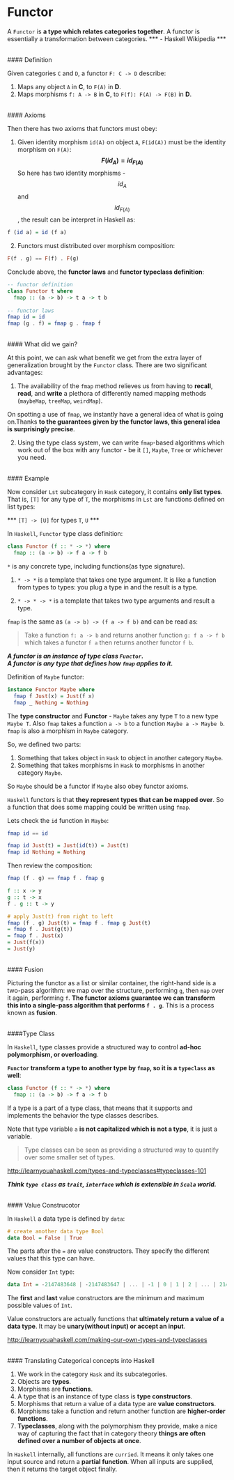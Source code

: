 # Functor

A `Functor` is **a type which relates categories together**. A functor is essentially a transformation between categories. *** - Haskell Wikipedia ***

<br/>
#### Definition

Given categories `C` and `D`, a functor `F: C -> D` describe:

1. Maps any object `A` in **C**, to `F(A)` in **D**.
2. Maps morphisms `f: A -> B` in **C**, to `F(f): F(A) -> F(B)` in **D**.

<br/>
#### Axioms

Then there has two axioms that functors must obey:

1. Given identity morphism `id(A)` on object `A`, `F(id(A))` must be the identity morphism on `F(A)`: **$$F(id_{A})=id_{{F(A)}}$$**
  So here has two identity morphisms - $$id_{A}$$ and $$id_{F(A)}$$, the result can be interpret in Haskell as:
  
  ```haskell
  f (id a) = id (f a)
  ```

2. Functors must distributed over morphism composition:

  ```haskell
  F(f . g) == F(f) . F(g)
  ```

Conclude above, the **functor laws** and **functor typeclass definition**:

```haskell
-- functor definition
class Functor t where
  fmap :: (a -> b) -> t a -> t b
  
-- functor laws
fmap id = id
fmap (g . f) = fmap g . fmap f
```

<br>
#### What did we gain?

At this point, we can ask what benefit we get from the extra layer of generalization brought by the `Functor` class. There are two significant advantages:

1. The availability of the `fmap` method relieves us from having to **recall**, **read**, and **write** a plethora of differently named mapping methods (`maybeMap`, `treeMap`, `weirdMap`). 

  On spotting a use of `fmap`, we instantly have a general idea of what is going on.Thanks **to the guarantees given by the functor laws, this general idea is surprisingly precise**. 

2. Using the type class system, we can write `fmap`-based algorithms which work out of the box with any functor - be it `[]`, `Maybe`, `Tree` or whichever you need.

<br/>
#### Example

Now consider `Lst` subcategory in `Hask` category, it contains **only list types**. That is, `[T]` for any type of `T`, the morphisms in `Lst` are functions defined on list types:

*** `[T] -> [U]` for types `T`, `U` ***

In `Haskell`, `Functor` type class definition:

```haskell
class Functor (f :: * -> *) where
  fmap :: (a -> b) -> f a -> f b
```


`*` is any concrete type, including functions(as type signature). 

1. `* -> *` is a template that takes one type argument. It is like a function from types to types: you plug a type in and the result is a type.

2. `* -> * -> *` is a template that takes two type arguments and result a type.

`fmap` is the same as `(a -> b) -> (f a -> f b)` and can be read as: 

> Take a function `f: a -> b` and returns another function `g: f a -> f b` which takes a functor `f a` then returns another functor `f b`. 

***A functor is an instance of type class `Functor`.   
A functor is any type that defines how `fmap` applies to it.***

Definition of `Maybe` functor:

```haskell
instance Functor Maybe where
  fmap f Just(x) = Just(f x)
  fmap _ Nothing = Nothing
```

The **type constructor** and **Functor** - `Maybe` takes any type `T` to a new type `Maybe T`. Also `fmap` takes a function `a -> b` to a function `Maybe a -> Maybe b`. `fmap` is also a morphism in `Maybe` category. 

So, we defined two parts:

1. Something that takes object in `Hask` to object in another category `Maybe`.
2. Something that takes morphisms in `Hask` to morphisms in another category `Maybe`.

So `Maybe` should be a functor if `Maybe` also obey functor axioms.

`Haskell` functors is that **they represent types that can be mapped over**. So a function that does some mapping could be written using `fmap`.

Lets check the `id` function in `Maybe`:

```haskell
fmap id == id

fmap id Just(t) = Just(id(t)) = Just(t)
fmap id Nothing = Nothing
```

Then review the composition:

```haskell
fmap (f . g) == fmap f . fmap g

f :: x -> y
g :: t -> x
f . g :: t -> y 

# apply Just(t) from right to left
fmap (f . g) Just(t) = fmap f . fmap g Just(t)
= fmap f . Just(g(t))
= fmap f . Just(x)
= Just(f(x))
= Just(y)
```

<br/>
#### Fusion

Picturing the functor as a list or similar container, the right-hand side is a two-pass algorithm: we map over the structure, performing `g`, then `map` over it again, performing `f`. **The functor axioms guarantee we can transform this into a single-pass algorithm that performs `f . g`**. This is a process known as **fusion**.

<br>
####Type Class

In `Haskell`, type classes provide a structured way to control **ad-hoc polymorphism, or overloading**.

**`Functor` transform a type to another type by `fmap`, so it is a `typeclass` as well**:

```haskell
class Functor (f :: * -> *) where
  fmap :: (a -> b) -> f a -> f b
```

If a type is a part of a type class, that means that it supports and implements the behavior the type classes describes.

Note that type variable `a` **is not capitalized which is not a type**, it is just a variable.

> Type classes can be seen as providing a structured way to quantify over some smaller set of types.

http://learnyouahaskell.com/types-and-typeclasses#typeclasses-101

***Think `type class` as `trait`, `interface` which is extensible in `Scala` world.***

<br/>
#### Value Construcotor

In `Haskell` a data type is defined by `data`:

```haskell
# create another data type Bool
data Bool = False | True
```

The parts after the `=` are value constructors. They specify the different values that this type can have. 

Now consider `Int` type:

```haskell
data Int = -2147483648 | -2147483647 | ... | -1 | 0 | 1 | 2 | ... | 2147483647  
```

The **first** and **last** value constructors are the minimum and maximum possible values of `Int`.

Value constructors are actually functions that **ultimately return a value of a data type**. It may be **unary(without input) or accept an input**.

http://learnyouahaskell.com/making-our-own-types-and-typeclasses



<br/>
#### Translating Categorical concepts into Haskell

1. We work in the category `Hask` and its subcategories.
2. Objects are **types**.
4. Morphisms are **functions**.
5. A type that is an instance of type class is **type constructors**.
6. Morphisms that return a value of a data type are **value constructors**.
7. Morphisms take a function and return another function are **higher-order functions**.
8. **Typeclasses**, along with the polymorphism they provide, make a nice way of capturing the fact that in category theory **things are often defined over a number of objects at once**.

In `Haskell` internally, all functions are `curried`. It means it only takes one input source and return a **partial function**. When all inputs are supplied, then it returns the target object finally.